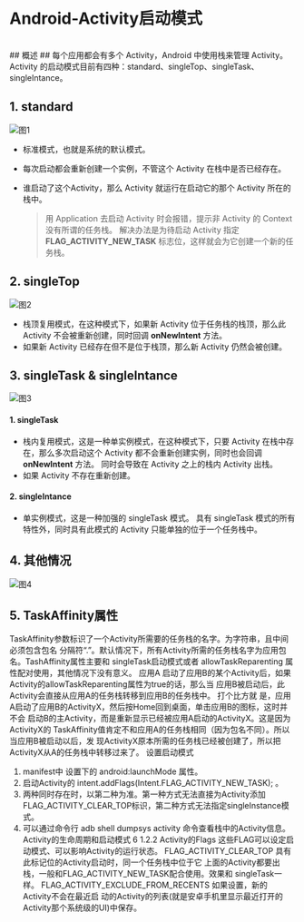 # Android-Activity启动模式 #
<br>
## 概述 ##
每个应用都会有多个 Activity，Android 中使用栈来管理 Activity。 Activity 的启动模式目前有四种：standard、singleTop、singleTask、singleIntance。


## 1. standard ##
![图1][1]

- 标准模式，也就是系统的默认模式。
- 每次启动都会重新创建一个实例，不管这个 Activity 在栈中是否已经存在。
- 谁启动了这个Activity，那么 Activity 就运行在启动它的那个 Activity 所在的栈中。

	> 用 Application 去启动 Activity 时会报错，提示非 Activity 的 Context没有所谓的任务栈。
	> 解决办法是为待启动 Activity 指定 **FLAG_ACTIVITY_NEW_TASK** 标志位，这样就会为它创建一个新的任务栈。

## 2. singleTop ##
![图2][2]



- 栈顶复用模式，在这种模式下，如果新 Activity 位于任务栈的栈顶，那么此 Activity 不会被重新创建，同时回调 **onNewIntent** 方法。
- 如果新 Activity 已经存在但不是位于栈顶，那么新 Activity 仍然会被创建。

## 3. singleTask & singleIntance ##
![图3][3]


#### 1. singleTask ####
- 栈内复用模式，这是一种单实例模式，在这种模式下，只要 Activity 在栈中存在，那么多次启动这个 Activity 都不会重新创建实例，同时也会回调 **onNewIntent** 方法。 同时会导致在 Activity 之上的栈内 Activity 出栈。
- 如果 Activity 不存在重新创建。

#### 2. singleIntance ####
- 单实例模式，这是一种加强的 singleTask 模式。 具有 singleTask 模式的所有特性外，同时具有此模式的 Activity 只能单独的位于一个任务栈中。

## 4. 其他情况 ##
![图4][4]

## 5. TaskAffinity属性 ##

TaskAffinity参数标识了一个Activity所需要的任务栈的名字。为字符串，且中间必须包含包名
分隔符“.”。默认情况下，所有Activity所需的任务栈名字为应用包名。TashAffinity属性主要和
singleTask启动模式或者 allowTaskReparenting 属性配对使用，其他情况下没有意义。 应用A
启动了应用B的某个Activity后，如果Activity的allowTaskReparenting属性为true的话，那么当
应用B被启动后，此Activity会直接从应用A的任务栈转移到应用B的任务栈中。 打个比方就
是，应用A启动了应用B的ActivityX，然后按Home回到桌面，单击应用B的图标，这时并不会
启动B的主Activity，而是重新显示已经被应用A启动的ActivityX。这是因为ActivityX的
TaskAffinity值肯定不和应用A的任务栈相同（因为包名不同）。所以当应用B被启动以后，发
现ActivityX原本所需的任务栈已经被创建了，所以把ActivityX从A的任务栈中转移过来了。
设置启动模式
1. manifest中 设置下的 android:launchMode 属性。
2. 启动Activity的 intent.addFlags(Intent.FLAG_ACTIVITY_NEW_TASK); 。
3. 两种同时存在时，以第二种为准。第一种方式无法直接为Activity添加
FLAG_ACTIVITY_CLEAR_TOP标识，第二种方式无法指定singleInstance模式。
4. 可以通过命令行 adb shell dumpsys activity 命令查看栈中的Activity信息。
Activity的生命周期和启动模式
6
1.2.2 Activity的Flags
这些FLAG可以设定启动模式、可以影响Activity的运行状态。
FLAG_ACTIVITY_CLEAR_TOP 具有此标记位的Activity启动时，同一个任务栈中位于它
上面的Activity都要出栈，一般和FLAG_ACTIVITY_NEW_TASK配合使用。效果和
singleTask一样。
FLAG_ACTIVITY_EXCLUDE_FROM_RECENTS 如果设置，新的Activity不会在最近启
动的Activity的列表(就是安卓手机里显示最近打开的Activity那个系统级的UI)中保存。




[1]:https://github.com/jeanboydev/Android-ReadTheFuckingSourceCode/blob/master/resources/images/android_task_launch_modes/01.jpg
[2]:https://github.com/jeanboydev/Android-ReadTheFuckingSourceCode/blob/master/resources/images/android_task_launch_modes/02.jpg
[3]:https://github.com/jeanboydev/Android-ReadTheFuckingSourceCode/blob/master/resources/images/android_task_launch_modes/03.jpg
[4]:https://github.com/jeanboydev/Android-ReadTheFuckingSourceCode/blob/master/resources/images/android_task_launch_modes/04.jpg